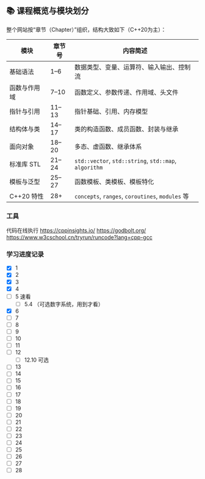 ## 📚 课程概览与模块划分

整个网站按“章节（Chapter）”组织，结构大致如下（C++20为主）：

|模块|章节号|内容简述|
|---|---|---|
|基础语法|1–6|数据类型、变量、运算符、输入输出、控制流|
|函数与作用域|7–10|函数定义、参数传递、作用域、头文件|
|指针与引用|11–13|指针基础、引用、内存模型|
|结构体与类|14–17|类的构造函数、成员函数、封装与继承|
|面向对象|18–20|多态、虚函数、继承体系|
|标准库 STL|21–24|`std::vector`, `std::string`, `std::map`, `algorithm`|
|模板与泛型|25–27|函数模板、类模板、模板特化|
|C++20 特性|28+|`concepts`, `ranges`, `coroutines`, `modules` 等|
### 工具
代码在线执行
https://cppinsights.io/
https://godbolt.org/
https://www.w3cschool.cn/tryrun/runcode?lang=cpp-gcc
### 学习进度记录
- [x] 1
- [x] 2
- [x] 3
- [x] 4
- [ ] 5 速看
	- [ ] 5.4 （可选数字系统，用到才看）
- [x] 6
- [ ] 7
- [ ] 8
- [ ] 9
- [ ] 10
- [ ] 11
- [ ] 12
	- [ ] 12.10 可选
- [ ] 13
- [ ] 14
- [ ] 15
- [ ] 16
- [ ] 17
- [ ] 18
- [ ] 19
- [ ] 20
- [ ] 21
- [ ] 22
- [ ] 23
- [ ] 24
- [ ] 25
- [ ] 26
- [ ] 27
- [ ] 28